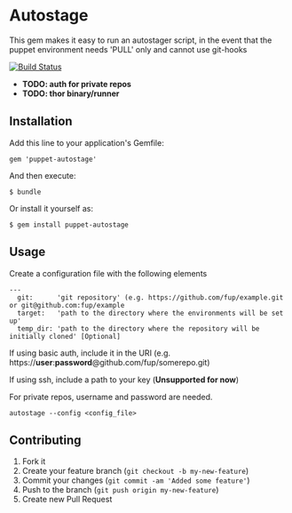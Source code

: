 # Autostage

This gem makes it easy to run an autostager script, in the event that the puppet environment needs 'PULL' only and cannot use git-hooks

[![Build Status](https://travis-ci.org/azizshamim/puppet-autostager.png?branch=master)](https://travis-ci.org/azizshamim/puppet-autostager)

* **TODO: auth for private repos**
* **TODO: thor binary/runner**

## Installation

Add this line to your application's Gemfile:

    gem 'puppet-autostage'

And then execute:

    $ bundle

Or install it yourself as:

    $ gem install puppet-autostage

## Usage

Create a configuration file with the following elements
```
---
  git:      'git repository' (e.g. https://github.com/fup/example.git or git@github.com:fup/example
  target:   'path to the directory where the environments will be set up'
  temp_dir: 'path to the directory where the repository will be initially cloned' [Optional]
```
If using basic auth, include it in the URI (e.g. https://**user**:**password**@github.com/fup/somerepo.git)

If using ssh, include a path to your key (**Unsupported for now**)

For private repos, username and password are needed.

```shell
autostage --config <config_file>
```
## Contributing

1. Fork it
2. Create your feature branch (`git checkout -b my-new-feature`)
3. Commit your changes (`git commit -am 'Added some feature'`)
4. Push to the branch (`git push origin my-new-feature`)
5. Create new Pull Request
